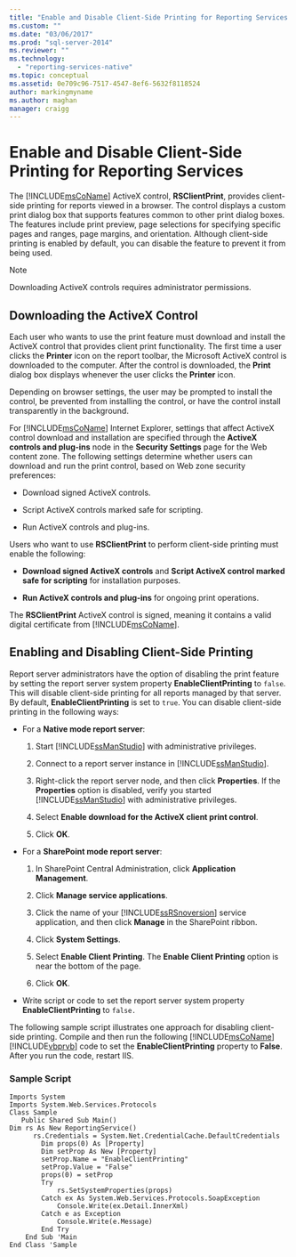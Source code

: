 ```yaml
---
title: "Enable and Disable Client-Side Printing for Reporting Services | Microsoft Docs"
ms.custom: ""
ms.date: "03/06/2017"
ms.prod: "sql-server-2014"
ms.reviewer: ""
ms.technology: 
  - "reporting-services-native"
ms.topic: conceptual
ms.assetid: 0e709c96-7517-4547-8ef6-5632f8118524
author: markingmyname
ms.author: maghan
manager: craigg
---
```

# Enable and Disable Client-Side Printing for Reporting Services
  The [!INCLUDE[msCoName](../../includes/msconame-md.md)] ActiveX control, **RSClientPrint**, provides client-side printing for reports viewed in a browser. The control displays a custom print dialog box that supports features common to other print dialog boxes. The features include print preview, page selections for specifying specific pages and ranges, page margins, and orientation. Although client-side printing is enabled by default, you can disable the feature to prevent it from being used.  
  
> [!NOTE]  
>  Downloading ActiveX controls requires administrator permissions.  
  
## Downloading the ActiveX Control  
 Each user who wants to use the print feature must download and install the ActiveX control that provides client print functionality. The first time a user clicks the **Printer** icon on the report toolbar, the Microsoft ActiveX control is downloaded to the computer. After the control is downloaded, the **Print** dialog box displays whenever the user clicks the **Printer** icon.  
  
 Depending on browser settings, the user may be prompted to install the control, be prevented from installing the control, or have the control install transparently in the background.  
  
 For [!INCLUDE[msCoName](../../includes/msconame-md.md)] Internet Explorer, settings that affect ActiveX control download and installation are specified through the **ActiveX controls and plug-ins** node in the **Security Settings** page for the Web content zone. The following settings determine whether users can download and run the print control, based on Web zone security preferences:  
  
-   Download signed ActiveX controls.  
  
-   Script ActiveX controls marked safe for scripting.  
  
-   Run ActiveX controls and plug-ins.  
  
 Users who want to use **RSClientPrint** to perform client-side printing must enable the following:  
  
-   **Download signed ActiveX controls** and **Script ActiveX control marked safe for scripting** for installation purposes.  
  
-   **Run ActiveX controls and plug-ins** for ongoing print operations.  
  
 The **RSClientPrint** ActiveX control is signed, meaning it contains a valid digital certificate from [!INCLUDE[msCoName](../../includes/msconame-md.md)].  
  
## Enabling and Disabling Client-Side Printing  
 Report server administrators have the option of disabling the print feature by setting the report server system property **EnableClientPrinting** to `false`. This will disable client-side printing for all reports managed by that server. By default, **EnableClientPrinting** is set to `true`. You can disable client-side printing in the following ways:  
  
-   For a **Native mode report server**:  
  
    1.  Start [!INCLUDE[ssManStudio](../../includes/ssmanstudio-md.md)] with administrative privileges.  
  
    2.  Connect to a report server instance in [!INCLUDE[ssManStudio](../../includes/ssmanstudio-md.md)].  
  
    3.  Right-click the report server node, and then click **Properties**. If the **Properties** option is disabled, verify you started [!INCLUDE[ssManStudio](../../includes/ssmanstudio-md.md)] with administrative privileges.  
  
    4.  Select **Enable download for the ActiveX client print control**.  
  
    5.  Click **OK**.  
  
-   For a **SharePoint mode report server**:  
  
    1.  In SharePoint Central Administration, click **Application Management**.  
  
    2.  Click **Manage service applications**.  
  
    3.  Click the name of your [!INCLUDE[ssRSnoversion](../../includes/ssrsnoversion-md.md)] service application, and then click **Manage** in the SharePoint ribbon.  
  
    4.  Click **System Settings**.  
  
    5.  Select **Enable Client Printing**. The **Enable Client Printing** option is near the bottom of the page.  
  
    6.  Click **OK**.  
  
-   Write script or code to set the report server system property **EnableClientPrinting** to `false.`  
  
 The following sample script illustrates one approach for disabling client-side printing. Compile and then run the following [!INCLUDE[msCoName](../../includes/msconame-md.md)] [!INCLUDE[vbprvb](../../includes/vbprvb-md.md)] code to set the **EnableClientPrinting** property to **False**. After you run the code, restart IIS.  
  
### Sample Script  
  
```  
Imports System  
Imports System.Web.Services.Protocols  
Class Sample  
   Public Shared Sub Main()  
Dim rs As New ReportingService()  
      rs.Credentials = System.Net.CredentialCache.DefaultCredentials  
        Dim props(0) As [Property]  
        Dim setProp As New [Property]  
        setProp.Name = "EnableClientPrinting"  
        setProp.Value = "False"   
        props(0) = setProp  
        Try  
            rs.SetSystemProperties(props)  
        Catch ex As System.Web.Services.Protocols.SoapException  
            Console.Write(ex.Detail.InnerXml)  
        Catch e as Exception  
            Console.Write(e.Message)  
        End Try  
    End Sub 'Main  
End Class 'Sample  
```  
  
  
